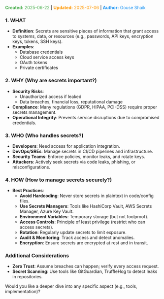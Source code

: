 <span style="color:#4caf50;"><b>Created:</b> 2025-06-22</span> | <span style="color:#ff9800;"><b>Updated:</b> 2025-07-06</span> | <span style="color:#2196f3;"><b>Author:</b> Gouse Shaik</span>
### **1. WHAT**  
- **Definition**: Secrets are sensitive pieces of information that grant access to systems, data, or resources (e.g., passwords, API keys, encryption keys, tokens, SSH keys).  
- **Examples**:  
  - Database credentials  
  - Cloud service access keys  
  - OAuth tokens  
  - Private certificates  

### **2. WHY** (Why are secrets important?)  
- **Security Risks**:  
  - Unauthorized access if leaked  
  - Data breaches, financial loss, reputational damage  
- **Compliance**: Many regulations (GDPR, HIPAA, PCI-DSS) require proper secrets management.  
- **Operational Integrity**: Prevents service disruptions due to compromised credentials.  

### **3. WHO** (Who handles secrets?)  
- **Developers**: Need access for application integration.  
- **DevOps/SREs**: Manage secrets in CI/CD pipelines and infrastructure.  
- **Security Teams**: Enforce policies, monitor leaks, and rotate keys.  
- **Attackers**: Actively seek secrets via code leaks, phishing, or misconfigurations.  

### **4. HOW** (How to manage secrets securely?)  
- **Best Practices**:  
  - **Avoid Hardcoding**: Never store secrets in plaintext in code/config files.  
  - **Use Secrets Managers**: Tools like HashiCorp Vault, AWS Secrets Manager, Azure Key Vault.  
  - **Environment Variables**: Temporary storage (but not foolproof).  
  - **Access Controls**: Principle of least privilege (restrict who can access secrets).  
  - **Rotation**: Regularly update secrets to limit exposure.  
  - **Audit & Monitoring**: Track access and detect anomalies.  
  - **Encryption**: Ensure secrets are encrypted at rest and in transit.  

### **Additional Considerations**  
- **Zero Trust**: Assume breaches can happen; verify every access request.  
- **Secret Scanning**: Use tools like GitGuardian, TruffleHog to detect leaks in repositories.  

Would you like a deeper dive into any specific aspect (e.g., tools, implementation)?